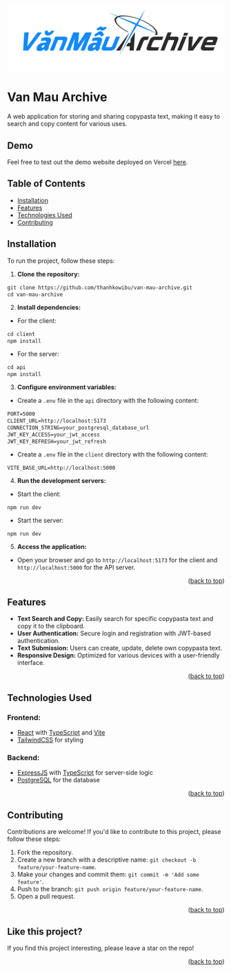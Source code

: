 <div align="center">
<a href="https://github.com/thanhkowibu/van-mau-archive">
    <img src="/client/public/logo.png" alt="Logo" width="500">
</a>
</div>

# Van Mau Archive

A web application for storing and sharing copypasta text, making it easy to search and copy content for various uses.

## Demo

Feel free to test out the demo website deployed on Vercel [here](https://vanmauarchive.vercel.app/).

## Table of Contents

- [Installation](#installation)
- [Features](#features)
- [Technologies Used](#technologies-used)
- [Contributing](#contributing)

## Installation

To run the project, follow these steps:

1. **Clone the repository:**
```
git clone https://github.com/thanhkowibu/van-mau-archive.git
cd van-mau-archive
```


2. **Install dependencies:**

- For the client:
```
cd client
npm install
```

- For the server:
```
cd api
npm install
```


3. **Configure environment variables:**

- Create a `.env` file in the `api` directory with the following content:
```
PORT=5000
CLIENT_URL=http://localhost:5173
CONNECTION_STRING=your_postgresql_database_url
JWT_KEY_ACCESS=your_jwt_access
JWT_KEY_REFRESH=your_jwt_refresh
```

- Create a `.env` file in the `client` directory with the following content:
```
VITE_BASE_URL=http://localhost:5000
```


4. **Run the development servers:**

- Start the client:
```
npm run dev
```

- Start the server:
```
npm run dev
```

5. **Access the application:**

- Open your browser and go to `http://localhost:5173` for the client and `http://localhost:5000` for the API server.

<p align="right">(<a href="#readme">back to top</a>)</p>

## Features

- **Text Search and Copy:** Easily search for specific copypasta text and copy it to the clipboard.
- **User Authentication:** Secure login and registration with JWT-based authentication.
- **Text Submission:** Users can create, update, delete own copypasta text.
- **Responsive Design:** Optimized for various devices with a user-friendly interface.

<p align="right">(<a href="#readme">back to top</a>)</p>

## Technologies Used

### **Frontend:**
- [React](https://reactjs.org/) with [TypeScript](https://www.typescriptlang.org/) and [Vite](https://vitejs.dev/)
- [TailwindCSS](https://tailwindcss.com/) for styling

### **Backend:**
- [ExpressJS](https://expressjs.com/) with [TypeScript](https://www.typescriptlang.org/) for server-side logic
- [PostgreSQL](https://www.postgresql.org/) for the database

<p align="right">(<a href="#readme">back to top</a>)</p>

## Contributing

Contributions are welcome! If you'd like to contribute to this project, please follow these steps:

1. Fork the repository.
2. Create a new branch with a descriptive name: `git checkout -b feature/your-feature-name`.
3. Make your changes and commit them: `git commit -m 'Add some feature'`.
4. Push to the branch: `git push origin feature/your-feature-name`.
5. Open a pull request.

<p align="right">(<a href="#readme">back to top</a>)</p>

## Like this project?

If you find this project interesting, please leave a star on the repo!

<p align="right">(<a href="#readme">back to top</a>)</p>

